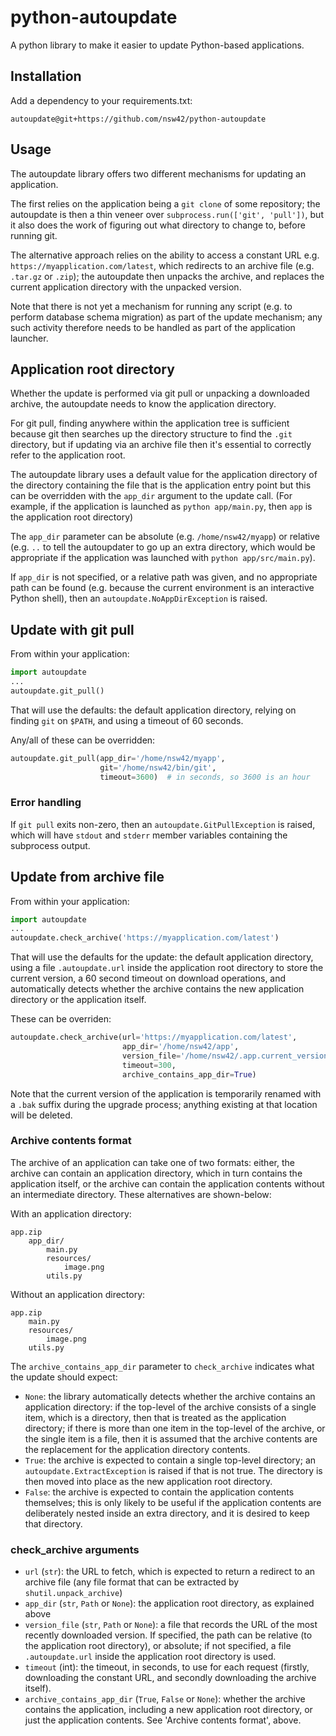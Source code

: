 # python-autoupdate

A python library to make it easier to update Python-based applications.

## Installation

Add a dependency to your requirements.txt:

```text
autoupdate@git+https://github.com/nsw42/python-autoupdate
```

## Usage

The autoupdate library offers two different mechanisms for updating an application.

The first relies on the application being a `git clone` of some repository; the autoupdate is then a thin veneer over `subprocess.run(['git', 'pull'])`, but it also does the work of figuring out what directory to change to, before running git.

The alternative approach relies on the ability to access a constant URL e.g. `https://myapplication.com/latest`, which redirects to an archive file (e.g. `.tar.gz` or `.zip`); the autoupdate then unpacks the archive, and replaces the current application directory with the unpacked version.

Note that there is not yet a mechanism for running any script (e.g. to perform database schema migration) as part of the update mechanism; any such activity therefore needs to be handled as part of the application launcher.

## Application root directory

Whether the update is performed via git pull or unpacking a downloaded archive, the autoupdate needs to know the application directory.

For git pull, finding anywhere within the application tree is sufficient because git then searches up the directory structure to find the `.git` directory, but if updating via an archive file then it's essential to correctly refer to the application root.

The autoupdate library uses a default value for the application directory of the directory containing the file that is the application entry point but this can be overridden with the `app_dir` argument to the update call. (For example, if the application is launched as `python app/main.py`, then `app` is the application root directory)

The `app_dir` parameter can be absolute (e.g. `/home/nsw42/myapp`) or relative (e.g. `..` to tell the autoupdater to go up an extra directory, which would be appropriate if the application was launched with `python app/src/main.py`).

If `app_dir` is not specified, or a relative path was given, and no appropriate path can be found (e.g. because the current environment is an interactive Python shell), then an `autoupdate.NoAppDirException` is raised.

## Update with git pull

From within your application:

```python
import autoupdate
...
autoupdate.git_pull()
```

That will use the defaults: the default application directory, relying on finding `git` on `$PATH`, and using a timeout of 60 seconds.

Any/all of these can be overridden:

```python
autoupdate.git_pull(app_dir='/home/nsw42/myapp',
                    git='/home/nsw42/bin/git',
                    timeout=3600)  # in seconds, so 3600 is an hour
```

### Error handling

If `git pull` exits non-zero, then an `autoupdate.GitPullException` is raised, which will have `stdout` and `stderr` member variables containing the subprocess output.

## Update from archive file

From within your application:

```python
import autoupdate
...
autoupdate.check_archive('https://myapplication.com/latest')
```

That will use the defaults for the update: the default application directory, using a file `.autoupdate.url` inside the application root directory to store the current version, a 60 second timeout on download operations, and automatically detects whether the archive contains the new application directory or the application itself.

These can be overriden:

```python
autoupdate.check_archive(url='https://myapplication.com/latest',
                         app_dir='/home/nsw42/app',
                         version_file='/home/nsw42/.app.current_version_url',
                         timeout=300,
                         archive_contains_app_dir=True)
```

Note that the current version of the application is temporarily renamed with a `.bak` suffix during the upgrade process; anything existing at that location will be deleted.

### Archive contents format

The archive of an application can take one of two formats: either, the archive can contain an application directory, which in turn contains the application itself, or the archive can contain the application contents without an intermediate directory. These alternatives are shown-below:

With an application directory:

```text
app.zip
    app_dir/
        main.py
        resources/
            image.png
        utils.py
```

Without an application directory:

```text
app.zip
    main.py
    resources/
        image.png
    utils.py
```

The `archive_contains_app_dir` parameter to `check_archive` indicates what the update should expect:

* `None`: the library automatically detects whether the archive contains an application directory: if the top-level of the archive consists of a single item, which is a directory, then that is treated as the application directory; if there is more than one item in the top-level of the archive, or the single item is a file, then it is assumed that the archive contents are the replacement for the application directory contents.
* `True`: the archive is expected to contain a single top-level directory; an `autoupdate.ExtractException` is raised if that is not true. The directory is then moved into place as the new application root directory.
* `False`: the archive is expected to contain the application contents themselves; this is only likely to be useful if the application contents are deliberately nested inside an extra directory, and it is desired to keep that directory.

### check_archive arguments

* `url` (`str`): the URL to fetch, which is expected to return a redirect to an archive file (any file format that can be extracted by `shutil.unpack_archive`)
* `app_dir` (`str`, `Path` or `None`): the application root directory, as explained above
* `version_file` (`str`, `Path` or `None`): a file that records the URL of the most recently downloaded version. If specified, the path can be relative (to the application root directory), or absolute; if not specified, a file `.autoupdate.url` inside the application root directory is used.
* `timeout` (int): the timeout, in seconds, to use for each request (firstly, downloading the constant URL, and secondly downloading the archive itself).
* `archive_contains_app_dir` (`True`, `False` or `None`): whether the archive contains the application, including a new application root directory, or just the application contents. See 'Archive contents format', above.
